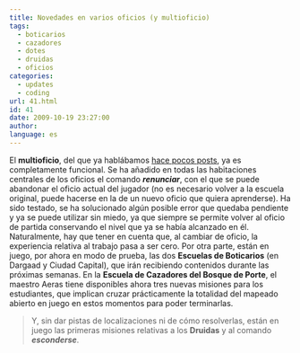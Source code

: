 ```yaml
---
title: Novedades en varios oficios (y multioficio)
tags:
  - boticarios
  - cazadores
  - dotes
  - druidas
  - oficios
categories:
  - updates
  - coding
url: 41.html
id: 41
date: 2009-10-19 23:27:00
author:
language: es
---
```


El **multioficio**, del que ya hablábamos [hace pocos posts](http://www.ciudadcapital.net/archivo/multigremio-y-multioficio/), ya es completamente funcional. Se ha añadido en todas las habitaciones centrales de los oficios el comando _**renunciar**_, con el que se puede abandonar el oficio actual del jugador (no es necesario volver a la escuela original, puede hacerse en la de un nuevo oficio que quiera aprenderse). Ha sido testado, se ha solucionado algún posible error que quedaba pendiente y ya se puede utilizar sin miedo, ya que siempre se permite volver al oficio de partida conservando el nivel que ya se había alcanzado en él. Naturalmente, hay que tener en cuenta que, al cambiar de oficio, la experiencia relativa al trabajo pasa a ser cero. Por otra parte, están en juego, por ahora en modo de prueba, las dos **Escuelas de Boticarios** (en Dargaad y Ciudad Capital), que irán recibiendo contenidos durante las próximas semanas. En la **Escuela de Cazadores del Bosque de Porte**, el maestro Aeras tiene disponibles ahora tres nuevas misiones para los estudiantes, que implican cruzar prácticamente la totalidad del mapeado abierto en juego en estos momentos para poder terminarlas.

> Y, sin dar pistas de localizaciones ni de cómo resolverlas, están en juego las primeras misiones relativas a los **Druidas** y al comando _**esconderse**_.
